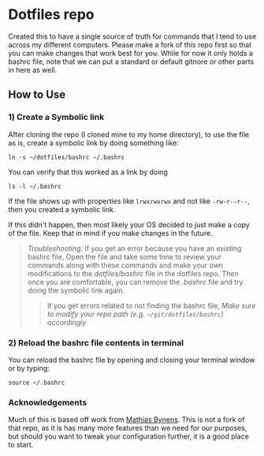 # Dotfiles repo

Created this to have a single source of truth for commands that I tend to use across my different computers.
Please make a fork of this repo first so that you can make changes that work best for you.
While for now it only holds a bashrc file, note that we can put a standard or default gitnore or other parts in here as well.

## How to Use

### 1) Create a Symbolic link

After cloning the repo (I cloned mine to my home directory), to use the file as is, create a symbolic link by doing something like:

```shell
ln -s ~/dotfiles/bashrc ~/.bashrc
```

You can verify that this worked as a link by doing

```shell
ls -l ~/.bashrc
```

If the file shows up with properties like `lrwxrwxrwx` and not like `-rw-r--r--`, then you created a symbolic link.

If this didn't happen, then most likely your OS decided to just make a copy of the file.
Keep that in mind if you make changes in the future.

> *Troubleshooting:* If you get an error because you have an existing bashrc file,
> Open the file and take some time to review your commands along with these commands and make your own modifications to the *dotfiles/bashrc* file in the dotfiles repo.
> Then once you are comfortable, you can remove the *.bashrc* file and try doing the symbolic link again.
>> If you get errors related to not finding the bashrc file, *Make sure to modify your repo path (e.g. `~/git/dotfiles/bashrc`) accordingly*

### 2) Reload the bashrc file contents in terminal

You can reload the bashrc file by opening and closing your terminal window or by typing:

```shell
source ~/.bashrc
```

### Acknowledgements

Much of this is based off work from [Mathias Bynens](https://github.com/mathiasbynens/dotfiles).
This is not a fork of that repo, as it is has many more features than we need for our purposes,
but should you want to tweak your configuration further, it is a good place to start.

